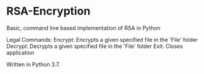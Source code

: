 # RSA-Encryption
Basic, command line based implementation of RSA in Python

Legal Commands:
  Encrypt: Encrypts a given specified file in the 'File' folder
  Decrypt: Decrypts a given specified file in the 'File' folder
  Exit: Closes application

Written in Python 3.7. 
